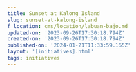```yaml
---
title: Sunset at Kalong Island
slug: sunset-at-kalong-island
f_location: cms/location/labuan-bajo.md
updated-on: '2023-09-26T17:30:18.794Z'
created-on: '2023-09-26T17:30:18.794Z'
published-on: '2024-01-21T11:33:59.165Z'
layout: '[initiatives].html'
tags: initiatives
---
```



